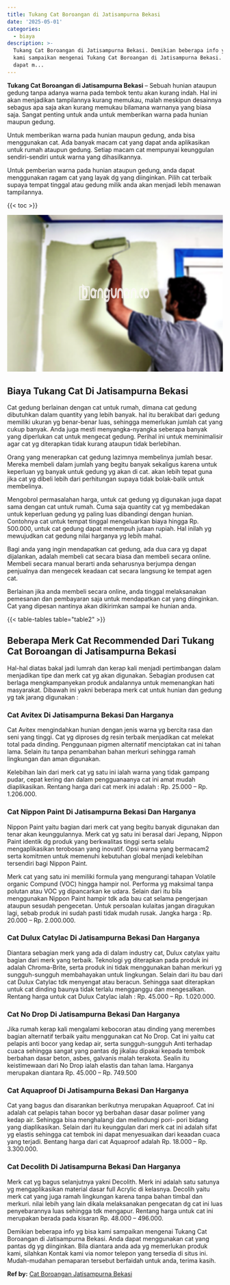 ```yaml
---
title: Tukang Cat Boroangan di Jatisampurna Bekasi
date: '2025-05-01'
categories:
  - biaya
description: >-
  Tukang Cat Boroangan di Jatisampurna Bekasi. Demikian beberapa info yg bisa
  kami sampaikan mengenai Tukang Cat Boroangan di Jatisampurna Bekasi. Anda
  dapat m...
---
```


**Tukang Cat Boroangan di Jatisampurna Bekasi** – Sebuah hunian ataupun gedung tanpa adanya warna pada tembok tentu akan kurang indah. Hal ini akan menjadikan tampilannya kurang memukau, malah meskipun desainnya sebagus apa saja akan kurang memukau bilamana warnanya yang biasa saja. Sangat penting untuk anda untuk memberikan warna pada hunian maupun gedung.

Untuk memberikan warna pada hunian maupun gedung, anda bisa menggunakan cat. Ada banyak macam cat yang dapat anda aplikasikan untuk rumah ataupun gedung. Setiap macam cat mempunyai keunggulan sendiri-sendiri untuk warna yang dihasilkannya.

Untuk pemberian warna pada hunian ataupun gedung, anda dapat menggunakan ragam cat yang layak dg yang diinginkan. Pilih cat terbaik supaya tempat tinggal atau gedung milik anda akan menjadi lebih menawan tampilannya.

{{< toc >}}

![Tukang Cat Boroangan di Jatisampurna Bekasi](/images/jasa-cat-murah18.png)

## Biaya Tukang Cat Di Jatisampurna Bekasi

Cat gedung berlainan dengan cat untuk rumah, dimana cat gedung dibutuhkan dalam quantity yang lebih banyak. hal itu berakibat dari gedung memiliki ukuran yg benar-benar luas, sehingga memerlukan jumlah cat yang cukup banyak. Anda juga mesti menyangka-nyangka seberapa banyak yang diperlukan cat untuk mengecat gedung. Perihal ini untuk meminimalisir agar cat yg diterapkan tidak kurang ataupun tidak berlebihan.

Orang yang menerapkan cat gedung lazimnya membelinya jumlah besar. Mereka membeli dalam jumlah yang begitu banyak sekaligus karena untuk keperluan yg banyak untuk gedung yg akan di cat. akan lebih tepat guna jika cat yg dibeli lebih dari perhitungan supaya tidak bolak-balik untuk membelinya.

Mengobrol permasalahan harga, untuk cat gedung yg digunakan juga dapat sama dengan cat untuk rumah. Cuma saja quantity cat yg membedakan untuk keperluan gedung yg paling luas dibandingi dengan hunian. Contohnya cat untuk tempat tinggal mengeluarkan biaya hingga Rp. 500.000, untuk cat gedung dapat menempuh jutaan rupiah. Hal inilah yg mewujudkan cat gedung nilai harganya yg lebih mahal.

Bagi anda yang ingin mendapatkan cat gedung, ada dua cara yg dapat dijalankan, adalah membeli cat secara biasa dan membeli secara online. Membeli secara manual berarti anda seharusnya berjumpa dengan penjualnya dan mengecek keadaan cat secara langsung ke tempat agen cat.

Berlainan jika anda membeli secara online, anda tinggal melaksanakan pemesanan dan pembayaran saja untuk mendapatkan cat yang diinginkan. Cat yang dipesan nantinya akan dikirimkan sampai ke hunian anda.

{{< table-tables table="table2" >}}

## Beberapa Merk Cat Recommended Dari Tukang Cat Boroangan di Jatisampurna Bekasi

Hal-hal diatas bakal jadi lumrah dan kerap kali menjadi pertimbangan dalam menjadikan tipe dan merk cat yg akan digunakan. Sebagian produsen cat berlaga mengkampanyekan produk andalannya untuk memenangkan hati masyarakat. Dibawah ini yakni beberapa merk cat untuk hunian dan gedung yg tak jarang digunakan :

### Cat Avitex Di Jatisampurna Bekasi Dan Harganya

Cat Avitex mengindahkan hunian dengan jenis warna yg bercita rasa dan seni yang tinggi. Cat yg diproses dg resin terbaik menjadikan cat melekat total pada dinding. Penggunaan pigmen alternatif menciptakan cat ini tahan lama. Selain itu tanpa penambahan bahan merkuri sehingga ramah lingkungan dan aman digunakan.

Kelebihan lain dari merk cat yg satu ini ialah warna yang tidak gampang pudar, cepat kering dan dalam pengguanaanya cat ini amat mudah diaplikasikan. Rentang harga dari cat merk ini adalah : Rp. 25.000 – Rp. 1.206.000.

### Cat Nippon Paint Di Jatisampurna Bekasi Dan Harganya

Nippon Paint yaitu bagian dari merk cat yang begitu banyak digunakan dan tenar akan keunggulannya. Merk cat yg satu ini berasal dari Jepang, Nippon Paint identik dg produk yang berkwalitas tinggi serta selalu mengaplikasikan terobosan yang inovatif. Opsi warna yang bermacam2 serta komitmen untuk memenuhi kebutuhan global menjadi kelebihan tersendiri bagi Nippon Paint.

Merk cat yang satu ini memiliki formula yang mengurangi tahapan Volatile organic Compund (VOC) hingga hampir nol. Performa yg maksimal tanpa polutan atau VOC yg dipancarkan ke udara. Selain dari itu bila menggunakan Nippon Paint hampir tdk ada bau cat selama pengerjaan ataupun sesudah pengecetan. Untuk persoalan kulaitas jangan diragukan lagi, sebab produk ini sudah pasti tidak mudah rusak. Jangka harga : Rp. 20.000 – Rp. 2.000.000.

### Cat Dulux Catylac Di Jatisampurna Bekasi Dan Harganya

Diantara sebagian merk yang ada di dalam industry cat, Dulux catylax yaitu bagian dari merk yang terbaik. Teknologi yg diterapkan pada produk ini adalah Chroma-Brite, serta produk ini tidak menggunakan bahan merkuri yg sungguh-sungguh membahayakan untuk lingkungan. Selain dari itu bau dari cat Dulux Catylac tdk menyengat atau beracun. Sehingga saat diterapkan untuk cat dinding baunya tidak terlalu mengganggu dan mengesalkan. Rentang harga untuk cat Dulux Catylac ialah : Rp. 45.000 – Rp. 1.020.000.

### Cat No Drop Di Jatisampurna Bekasi Dan Harganya

Jika rumah kerap kali mengalami kebocoran atau dinding yang merembes bagian alternatif terbaik yaitu menggunakan cat No Drop. Cat ini yaitu cat pelapis anti bocor yang kedap air, serta sungguh-sungguh Anti terhadap cuaca sehingga sangat yang pantas dg jikalau dipakai kepada tembok berbahan dasar beton, asbes, galvanis malah terakota. Sealin itu keistimewaan dari No Drop ialah elastis dan tahan lama. Harganya merupakan diantara Rp. 45.000 – Rp. 749.500

### Cat Aquaproof Di Jatisampurna Bekasi Dan Harganya

Cat yang bagus dan disarankan berikutnya merupakan Aquaproof. Cat ini adalah cat pelapis tahan bocor yg berbahan dasar dasar polimer yang kedap air. Sehingga bisa menghalangi dan melindungi pori- pori bidang yang diaplikasikan. Selain dari itu keunggulan dari merk cat ini adalah sifat yg elastis sehingga cat tembok ini dapat menyesuaikan dari keaadan cuaca yang terjadi. Bentang harga dari cat Aquaproof adalah Rp. 18.000 – Rp. 3.300.000.

### Cat Decolith Di Jatisampurna Bekasi Dan Harganya

Merk cat yg bagus selanjutnya yakni Decolith. Merk ini adalah satu satunya yg mengaplikasikan material dasar full Acrylic di kelasnya. Decolih yaitu merk cat yang juga ramah lingkungan karena tanpa bahan timbal dan merkuri. nilai lebih yang lain dikala melaksanakan pengecatan dg cat ini luas penyebarannya luas sehingga tdk mengapur. Rentang harga untuk cat ini merupakan berada pada kisaran Rp. 48.000 – 496.000.

Demikian beberapa info yg bisa kami sampaikan mengenai Tukang Cat Boroangan di Jatisampurna Bekasi. Anda dapat menggunakan cat yang pantas dg yg diinginkan. Bila diantara anda ada yg memerlukan produk kami, silahkan Kontak kami via nomor telepon yang tersedia di situs ini. Mudah-mudahan pemaparan tersebut berfaidah untuk anda, terima kasih.

**Ref by:** [Cat Boroangan Jatisampurna Bekasi](https://id.wikipedia.org/wiki/Cat)
